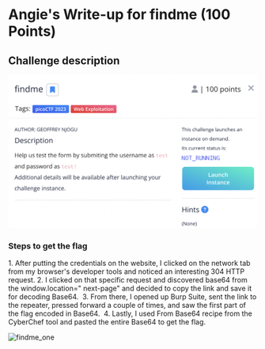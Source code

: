 <h1> Angie's Write-up for findme (100 Points) </h1>

<h2>Challenge description</h2>

<img width="700" alt="web exploitation challenge" src="https://github.com/angietechcafe/CTFWriteUps/blob/main/PicoCTF/Web%20Exploitation/findme.png?raw=true">

<h3>Steps to get the flag</h3>

<p>
  1. After putting the credentials on the website, I clicked on the network tab from my browser's developer tools and noticed an interesting 304 HTTP request.
  2. I clicked on that specific request and discovered base64 from the window.location=" next-page" and decided to copy the link and save it for decoding Base64. 
  3. From there, I opened up Burp Suite, sent the link to the repeater, pressed forward a couple of times, and saw the first part of the flag encoded in Base64. 
  4. Lastly, I used From Base64 recipe from the CyberChef tool and pasted the entire Base64 to get the flag. </p>

<img width="700" alt="findme_one" src="#">
